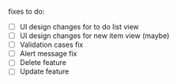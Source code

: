 fixes to do:

- [ ] UI design changes for to do list view
- [ ] UI design changes for new item view (maybe)
- [ ] Validation cases fix
- [ ] Alert message fix
- [ ] Delete feature
- [ ] Update feature
